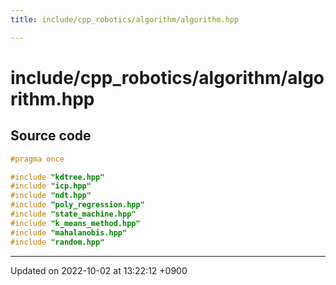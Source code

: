 ```yaml
---
title: include/cpp_robotics/algorithm/algorithm.hpp

---
```


# include/cpp_robotics/algorithm/algorithm.hpp






## Source code

```cpp
#pragma once

#include "kdtree.hpp"
#include "icp.hpp"
#include "ndt.hpp"
#include "poly_regression.hpp"
#include "state_machine.hpp"
#include "k_means_method.hpp"
#include "mahalanobis.hpp"
#include "random.hpp"
```


-------------------------------

Updated on 2022-10-02 at 13:22:12 +0900
